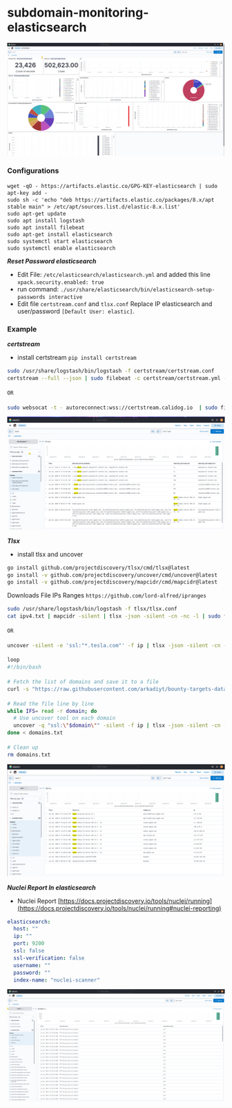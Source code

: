 # subdomain-monitoring-elasticsearch

![monitoring](3.png)

### Configurations
```
wget -qO - https://artifacts.elastic.co/GPG-KEY-elasticsearch | sudo apt-key add -
sudo sh -c 'echo "deb https://artifacts.elastic.co/packages/8.x/apt stable main" > /etc/apt/sources.list.d/elastic-8.x.list'
sudo apt-get update
sudo apt install logstash
sudo apt install filebeat
sudo apt-get install elasticsearch
sudo systemctl start elasticsearch
sudo systemctl enable elasticsearch
```

***Reset Password elasticsearch***
- Edit File: `/etc/elasticsearch/elasticsearch.yml` and added this line `xpack.security.enabled: true`
- run command: `./usr/share/elasticsearch/bin/elasticsearch-setup-passwords interactive`
- Edit file `certstream.conf` and `tlsx.conf` Replace IP elasticsearch and user/password `[Default User: elastic]`.

### Example
***certstream***
- install certstream
`pip install certstream`
```bash
sudo /usr/share/logstash/bin/logstash -f certstream/certstream.conf
certstream --full --json | sudo filebeat -c certstream/certstream.yml -e

OR

sudo websocat -t - autoreconnect:wss://certstream.calidog.io  | sudo filebeat -c certstream/certstream.yml -e
```
![certstream](certstream/1.png)

***Tlsx***
- install tlsx and uncover
```bash
go install github.com/projectdiscovery/tlsx/cmd/tlsx@latest
go install -v github.com/projectdiscovery/uncover/cmd/uncover@latest
go install -v github.com/projectdiscovery/mapcidr/cmd/mapcidr@latest
```
Downloads File IPs Ranges `https://github.com/lord-alfred/ipranges`
```bash
sudo /usr/share/logstash/bin/logstash -f tlsx/tlsx.conf
cat ipv4.txt | mapcidr -silent | tlsx -json -silent -cn -nc -l | sudo filebeat -c tlsx/tlsx.yml -e

OR

uncover -silent -e 'ssl:"*.tesla.com"' -f ip | tlsx -json -silent -cn -nc -l | sudo filebeat -c tlsx/tlsx.yml -e

loop
#!/bin/bash

# Fetch the list of domains and save it to a file
curl -s "https://raw.githubusercontent.com/arkadiyt/bounty-targets-data/main/data/domains.txt" > domains.txt

# Read the file line by line
while IFS= read -r domain; do
  # Use uncover tool on each domain
  uncover -q "ssl:\"$domain\"" -silent -f ip | tlsx -json -silent -cn -nc | sudo filebeat -c tlsx/tlsx.yml -e
done < domains.txt

# Clean up
rm domains.txt
```
![tlsx](tlsx/2.png)

***Nuclei Report In elasticsearch***
- Nuclei Report [https://docs.projectdiscovery.io/tools/nuclei/running](https://docs.projectdiscovery.io/tools/nuclei/running#nuclei-reporting)
```yaml
elasticsearch:
  host: ""
  ip: ""
  port: 9200
  ssl: false
  ssl-verification: false
  username: ""
  password: ""
  index-name: "nuclei-scanner"
```
![nuclei](nuclei.png)
